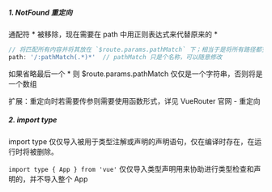 ##### 1. NotFound 重定向

通配符 * 被移除，现在需要在 path 中用正则表达式来代替原来的 *

```js
// 将匹配所有内容并将其放在 `$route.params.pathMatch` 下；相当于是将所有路径都变成了 params 参数
path: '/:pathMatch(.*)*'  // pathMatch 只是个名称，可以随意修改
```

如果省略最后一个 * 则 $route.params.pathMatch 仅仅是一个字符串，否则将是一个数组

扩展：重定向时若需要传参则需要使用函数形式，详见 VueRouter 官网 - 重定向

##### 2. import type

import type 仅仅导入被用于类型注解或声明的声明语句，仅在编译时存在，在运行时将被删除。

`import type { App } from 'vue'` 仅仅导入类型声明用来协助进行类型检查和声明的，并不导入整个 App 
